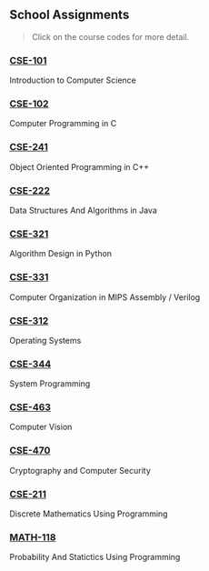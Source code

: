 ## School Assignments
> Click on the course codes for more detail.

### [CSE-101](https://sglbl.github.io/CSE-101)
Introduction to Computer Science

### [CSE-102](https://sglbl.github.io/CSE-102)
Computer Programming in C

### [CSE-241](https://sglbl.github.io/CSE-241)
Object Oriented Programming in C++

### [CSE-222](https://sglbl.github.io/CSE-222)
Data Structures And Algorithms in Java

### [CSE-321](https://sglbl.github.io/CSE-321)
Algorithm Design in Python

### [CSE-331](https://sglbl.github.io/CSE-331)
Computer Organization in MIPS Assembly / Verilog

### [CSE-312](https://sglbl.github.io/CSE-312)
Operating Systems

### [CSE-344](https://sglbl.github.io/CSE-344)
System Programming

### [CSE-463](https://sglbl.github.io/CSE-463)
Computer Vision

### [CSE-470](https://sglbl.github.io/CSE-470)
Cryptography and Computer Security

### [CSE-211](https://sglbl.github.io/CSE-211)
Discrete Mathematics Using Programming

### [MATH-118](https://sglbl.github.io/Math-118)
Probability And Statictics Using Programming
